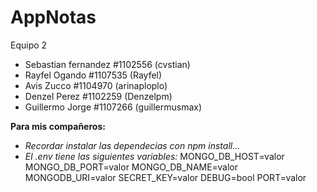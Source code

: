 # AppNotas
Equipo 2
- Sebastian fernandez #1102556 (cvstian)
- Rayfel Ogando #1107535 (Rayfel)
- Avis Zucco #1104970 (arinaploplo)
- Denzel Perez #1102259 (Denzelpm)
- Guillermo Jorge #1107266 (guillermusmax)

**Para mis compañeros:** 
- *Recordar instalar las dependecias con npm install...*
- *El .env tiene las siguientes variables:*
MONGO_DB_HOST=valor
MONGO_DB_PORT=valor
MONGO_DB_NAME=valor
MONGODB_URI=valor
SECRET_KEY=valor
DEBUG=bool
PORT=valor
